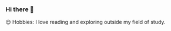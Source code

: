 ### Hi there 👋

<!--
**Yaa-de-champ/Yaa-de-champ** is a ✨ _special_ ✨ repository because its `README.md` (this file) appears on your GitHub profile.

Here are some ideas to get you started:

- 🔭 I’m currently an undergraduate biomedical engineering student 
- 🌱 I’m currently learning other programming languages such as HTML & CSS, Python, JavaScript and C programming
- 👯 I’m looking forward to collaborating on Linkden(https://www.linkedin.com/in/nana-yaa-adomaa-doku-amponsah-078854235)
- 🤔 I’m looking for help with how to create and implement Machine Learning or Artificial Intelligence Projects.
- 💬 Ask me about ...
- 📫 How to reach me: Through my personal and active email dokuamponsahnanayaaadomaa@gmail.com
- 😄 Pronouns: She/Her
- ⚡ Fun fact: I am a very curious learner.
-->😌 Hobbies: I love reading and exploring outside my field of study.

